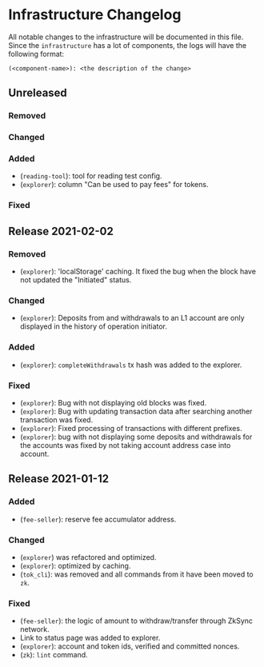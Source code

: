 # Infrastructure Changelog

All notable changes to the infrastructure will be documented in this file. Since the `infrastructure` has a lot of
components, the logs will have the following format:

```
(<component-name>): <the description of the change>
```

## Unreleased

### Removed

### Changed

### Added

- (`reading-tool`): tool for reading test config.
- (`explorer`): column "Can be used to pay fees" for tokens.

### Fixed

## Release 2021-02-02

### Removed

- (`explorer`): 'localStorage' caching. It fixed the bug when the block have not updated the "Initiated" status.

### Changed

- (`explorer`): Deposits from and withdrawals to an L1 account are only displayed in the history of operation initiator.

### Added

- (`explorer`): `completeWithdrawals` tx hash was added to the explorer.

### Fixed

- (`explorer`): Bug with not displaying old blocks was fixed.
- (`explorer`): Bug with updating transaction data after searching another transaction was fixed.
- (`explorer`): Fixed processing of transactions with different prefixes.
- (`explorer`): bug with not displaying some deposits and withdrawals for the accounts was fixed by not taking account
  address case into account.

## Release 2021-01-12

### Added

- (`fee-seller`): reserve fee accumulator address.

### Changed

- (`explorer`) was refactored and optimized.
- (`explorer`): optimized by caching.
- (`tok_cli`): was removed and all commands from it have been moved to `zk`.

### Fixed

- (`fee-seller`): the logic of amount to withdraw/transfer through ZkSync network.
- Link to status page was added to explorer.
- (`explorer`): account and token ids, verified and committed nonces.
- (`zk`): `lint` command.
